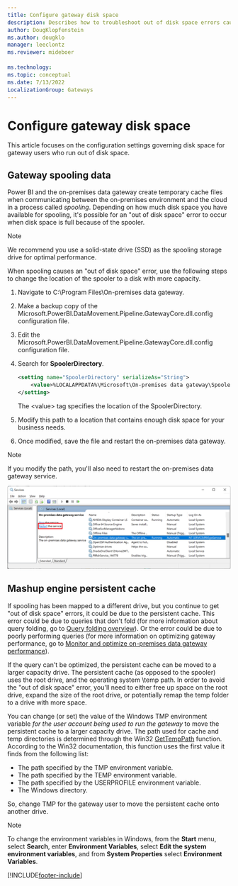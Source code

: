 ```yaml
---
title: Configure gateway disk space
description: Describes how to troubleshoot out of disk space errors caused by gateway spooling and persistent cache filling up all disk space.
author: DougKlopfenstein
ms.author: dougklo
manager: leeclontz
ms.reviewer: mideboer

ms.technology:
ms.topic: conceptual
ms.date: 7/13/2022
LocalizationGroup: Gateways 
---
```


# Configure gateway disk space

This article focuses on the configuration settings governing disk space for gateway users who run out of disk space.

## Gateway spooling data

Power BI and the on-premises data gateway create temporary cache files when communicating between the on-premises environment and the cloud in a process called *spooling*. Depending on how much disk space you have available for spooling, it's possible for an "out of disk space" error to occur when disk space is full because of the spooler.

>[!NOTE]
> We recommend you use a solid-state drive (SSD) as the spooling storage drive for optimal performance.

When spooling causes an "out of disk space" error, use the following steps to change the location of the spooler to a disk with more capacity.

1. Navigate to C:\Program Files\On-premises data gateway\.
2. Make a backup copy of the Microsoft.PowerBI.DataMovement.Pipeline.GatewayCore.dll.config configuration file.
3. Edit the Microsoft.PowerBI.DataMovement.Pipeline.GatewayCore.dll.config configuration file.
4. Search for **SpoolerDirectory**.

   ```xml
   <setting name="SpoolerDirectory" serializeAs="String">
       <value>%LOCALAPPDATA%\Microsoft\On-premises data gateway\Spooler</value>
   </setting>
   ```

   The \<value> tag specifies the location of the SpoolerDirectory.

5. Modify this path to a location that contains enough disk space for your business needs.  
6. Once modified, save the file and restart the on-premises data gateway.

>[!NOTE]
> If you modify the path, you'll also need to restart the on-premises data gateway service.

[![Screenshot](media/service-gateway-configure-disk-space/restart-service.png)](media/service-gateway-configure-disk-space/restart-service.png#lightbox)

## Mashup engine persistent cache

If spooling has been mapped to a different drive, but you continue to get "out of disk space" errors, it could be due to the persistent cache. This error could be due to queries that don't fold (for more information about query folding, go to [Query folding overview](/power-query/query-folding-basics#query-folding-overview)). Or the error could be due to poorly performing queries (for more information on optimizing gateway performance, go to [Monitor and optimize on-premises data gateway performance](service-gateway-performance.md)).

If the query can't be optimized, the persistent cache can be moved to a larger capacity drive. The persistent cache (as opposed to the spooler) uses the root drive, and the operating system \temp path. In order to avoid the "out of disk space" error, you'll need to either free up space on the root drive, expand the size of the root drive, or potentially remap the temp folder to a drive with more space.

You can change (or set) the value of the Windows TMP environment variable *for the user account being used to run the gateway* to move the persistent cache to a larger capacity drive. The path used for cache and temp directories is determined through the Win32 [GetTempPath](/windows/win32/api/fileapi/nf-fileapi-gettemppatha) function. According to the Win32 documentation, this function uses the first value it finds from the following list:

* The path specified by the TMP environment variable.
* The path specified by the TEMP environment variable.
* The path specified by the USERPROFILE environment variable.
* The Windows directory.

So, change TMP for the gateway user to move the persistent cache onto another drive.

>[!NOTE]
>To change the environment variables in Windows, from the **Start** menu, select **Search**, enter **Environment Variables**, select **Edit the system environment variables**, and from **System Properties** select **Environment Variables**.

[!INCLUDE[footer-include](../includes/footer-banner.md)]
